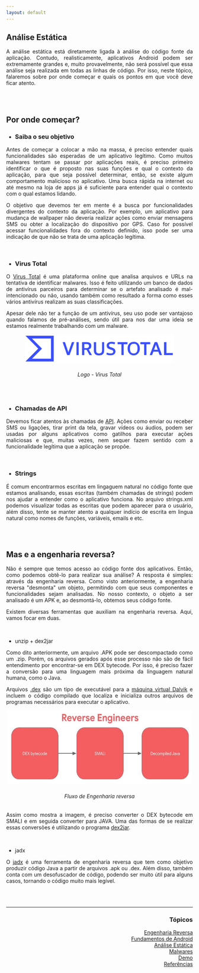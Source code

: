 ```yaml
---
layout: default
---
```


## Análise Estática
<p align="justify">A análise estática está diretamente ligada à análise do código fonte da aplicação. Contudo, realisticamente, aplicativos Android podem ser extremamente grandes e, muito provavelmente, não será possível que essa análise seja realizada em todas as linhas de código. Por isso, neste tópico, falaremos sobre por onde começar e quais os pontos em que você deve ficar atento.</p>
<br><br>

<h2>Por onde começar?</h2>

- <h3>Saiba o seu objetivo</h3>
<p align="justify">Antes de começar a colocar a mão na massa, é preciso entender quais funcionalidades são esperadas de um aplicativo legítimo. Como muitos malwares tentam se passar por aplicações reais, é preciso primeiro identificar o que é proposto nas suas funções e qual o contexto da aplicação, para que seja possível determinar, então, se existe algum comportamento malicioso no aplicativo. Uma busca rápida na internet ou até mesmo na loja de apps já é suficiente para entender qual o contexto com o qual estamos lidando.</p> 
<p align="justify">O objetivo que devemos ter em mente é a busca por funcionalidades divergentes do contexto da aplicação. Por exemplo, um aplicativo para mudança de wallpaper não deveria realizar ações como enviar mensagens SMS ou obter a localização do dispositivo por GPS. Caso for possível acessar funcionalidades fora do contexto definido, isso pode ser uma indicação de que não se trata de uma aplicação legítima.</p>
<br>

- <h3>Virus Total</h3>
<p align="justify">O <a href="https://www.virustotal.com/gui/home/upload">Virus Total</a> é uma plataforma online que analisa arquivos e URLs na tentativa de identificar malwares. Isso é feito utilizando um banco de dados de antivírus parceiros para determinar se o artefato analisado é mal-intencionado ou não, usando também como resultado a forma como esses vários antivírus realizam as suas classificações.</p>
<p align="justify">Apesar dele não ter a função de um antivírus, seu uso pode ser vantajoso quando falamos de pré-análises, sendo útil para nos dar uma ideia se estamos realmente trabalhando com um malware.</p>

<p style="text-align:center;"><img src="./images/virustotal.png" width="400"></p>
<h6 align="center">Logo - Virus Total</h6>
<br>

- <h3>Chamadas de API</h3>
<p align="justify">Devemos ficar atentos às chamadas de <a href="https://www.redhat.com/pt-br/topics/api/what-are-application-programming-interfaces">API</a>. Ações como enviar ou receber SMS ou ligações, tirar print da tela, gravar vídeos ou áudios, podem ser usadas por alguns aplicativos como gatilhos para executar ações maliciosas e que, muitas vezes, nem sequer fazem sentido com a funcionalidade legítima que a aplicação se propõe.</p>
<br>

- <h3>Strings</h3>
<p align="justify">É comum encontrarmos escritas em lingaguem natural no código fonte que estamos analisando, essas escritas (também chamadas de strings) podem nos ajudar a entender como o aplicativo funciona. No arquivo strings.xml podemos visualizar todas as escritas que podem aparecer para o usuário, além disso, tente se manter atento a qualquer indício de escrita em lingua natural como nomes de funções, variáveis, emails e etc.</p>
<br><br>

<h2>Mas e a engenharia reversa?</h2>
<p align="justify">Não é sempre que temos acesso ao código fonte dos aplicativos. Então, como podemos obtê-lo para realizar sua análise? A resposta é simples: através da engenharia reversa. Como visto anteriormente, a engenharia reversa "desmonta" um objeto, permitindo com que seus componentes e funcionalidades sejam analisadas. No nosso contexto, o objeto a ser analisado é um APK e, ao desmontá-lo, obtemos seus código fonte.</p>
<p align="justify">Existem diversas ferramentas que auxiliam na engenharia reversa. Aqui, vamos focar em duas.</p>
<br>

- unzip + dex2jar
<p align="justify">Como dito anteriormente, um arquivo .APK pode ser descompactado como um .zip. Porém, os arquivos gerados após esse processo não são de fácil entendimento por encontrar-se em DEX bytecode. Por isso, é preciso fazer a conversão para uma linguagem mais próxima da linguagem natural humana, como o Java.</p>

<p align="justify">Arquivos <a href="https://www.ti-enxame.com/pt/android/quais-sao-os-arquivos-.dex-no-android/939829692/">.dex</a> são um tipo de executável para a <a href="https://pt.wikipedia.org/wiki/Dalvik_virtual_machine">máquina virtual Dalvik</a> e incluem o código compilado que localiza e inicializa outros arquivos de programas necessários para executar o aplicativo.</p>

<p style="text-align:center;"><img src="./images/ReversersFlow.jpg" width="500" height="200"></p>
<h6 align="center">Fluxo de Engenharia reversa</h6>

<p align="justify">Assim como mostra a imagem, é preciso converter o DEX bytecode em SMALI e em seguida converter para JAVA. Uma das formas de se realizar essas conversões é utilizando o programa <a href="https://github.com/pxb1988/dex2jar/">dex2jar</a>.</p>
<br>

- jadx
<p align="justify">O <a href="https://github.com/skylot/jadx">jadx</a> é uma ferramenta de engenharia reversa que tem como objetivo produzir código Java a partir de arquivos .apk ou .dex. Além disso, também conta com um desofuscador de código, podendo ser muito útil para alguns casos, tornando o código muito mais legível.</p>

<br><br>
<hr />
<h3 align="right">Tópicos</h3>
<ul align="right">
<a href="https://darknenblack.github.io/RevEng-Android/">Engenharia Reversa</a><br>
<a href="https://darknenblack.github.io/RevEng-Android/fundamentos.html">Fundamentos de Android</a><br>
<a href="https://darknenblack.github.io/RevEng-Android/estatica.html">Análise Estática</a><br>
<a href="https://darknenblack.github.io/RevEng-Android/malware.html">Malwares</a><br>
<a href="https://darknenblack.github.io/RevEng-Android/demo.html">Demo</a><br>
<a href="https://darknenblack.github.io/RevEng-Android/ref.html">Referências</a><br>
</ul>



